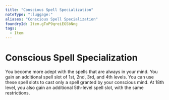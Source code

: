 ```yaml
---
title: "Conscious Spell Specialization"
noteType: ":luggage:"
aliases: "Conscious Spell Specialization"
foundryId: Item.gTxP9qreiEGSbNng
tags:
  - Item
---
```


# Conscious Spell Specialization

You become more adept with the spells that are always in your mind. You gain an additional spell slot of 1st, 2nd, 3rd, and 4th levels. You can use these spell slots to cast only a spell granted by your conscious mind. At 18th level, you also gain an additional 5th-level spell slot, with the same restrictions.
